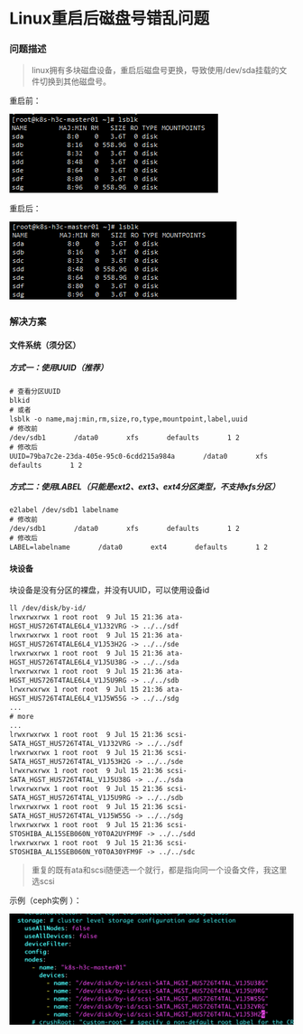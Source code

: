 # Linux重启后磁盘号错乱问题

### 问题描述

> linux拥有多块磁盘设备，重启后磁盘号更换，导致使用/dev/sda挂载的文件切换到其他磁盘号。

重启前：

![img](./images/1721035729171.jpg)

重启后：

![img](./images/1721035729179.png)

### 解决方案

#### 文件系统（须分区）

##### 方式一：使用UUID（推荐）

```shell
# 查看分区UUID
blkid
# 或者
lsblk -o name,maj:min,rm,size,ro,type,mountpoint,label,uuid
# 修改前
/dev/sdb1       /data0       xfs       defaults       1 2
# 修改后
UUID=79ba7c2e-23da-405e-95c0-6cdd215a984a       /data0       xfs       defaults       1 2
```

##### 方式二：使用LABEL（只能是ext2、ext3、ext4分区类型，不支持xfs分区）

```shell
e2label /dev/sdb1 labelname
# 修改前
/dev/sdb1       /data0       xfs       defaults       1 2
# 修改后
LABEL=labelname       /data0       ext4       defaults       1 2
```

#### 块设备

块设备是没有分区的裸盘，并没有UUID，可以使用设备id

```
ll /dev/disk/by-id/
lrwxrwxrwx 1 root root  9 Jul 15 21:36 ata-HGST_HUS726T4TALE6L4_V1J32VRG -> ../../sdf
lrwxrwxrwx 1 root root  9 Jul 15 21:36 ata-HGST_HUS726T4TALE6L4_V1J53H2G -> ../../sde
lrwxrwxrwx 1 root root  9 Jul 15 21:36 ata-HGST_HUS726T4TALE6L4_V1J5U38G -> ../../sda
lrwxrwxrwx 1 root root  9 Jul 15 21:36 ata-HGST_HUS726T4TALE6L4_V1J5U9RG -> ../../sdb
lrwxrwxrwx 1 root root  9 Jul 15 21:36 ata-HGST_HUS726T4TALE6L4_V1J5W55G -> ../../sdg
...
# more
...
lrwxrwxrwx 1 root root  9 Jul 15 21:36 scsi-SATA_HGST_HUS726T4TAL_V1J32VRG -> ../../sdf
lrwxrwxrwx 1 root root  9 Jul 15 21:36 scsi-SATA_HGST_HUS726T4TAL_V1J53H2G -> ../../sde
lrwxrwxrwx 1 root root  9 Jul 15 21:36 scsi-SATA_HGST_HUS726T4TAL_V1J5U38G -> ../../sda
lrwxrwxrwx 1 root root  9 Jul 15 21:36 scsi-SATA_HGST_HUS726T4TAL_V1J5U9RG -> ../../sdb
lrwxrwxrwx 1 root root  9 Jul 15 21:36 scsi-SATA_HGST_HUS726T4TAL_V1J5W55G -> ../../sdg
lrwxrwxrwx 1 root root  9 Jul 15 21:36 scsi-STOSHIBA_AL15SEB060N_Y0T0A2UYFM9F -> ../../sdd
lrwxrwxrwx 1 root root  9 Jul 15 21:36 scsi-STOSHIBA_AL15SEB060N_Y0T0A30YFM9F -> ../../sdc
```

> 重复的既有ata和scsi随便选一个就行，都是指向同一个设备文件，我这里选scsi

示例（ceph实例 ）：

![img](./images/image-mozg.png)
